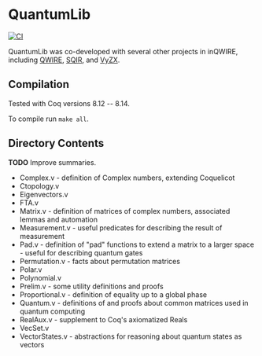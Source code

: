 # QuantumLib

[![CI](https://github.com/inQWIRE/QuantumLib/actions/workflows/coq-action.yml/badge.svg)](https://github.com/inQWIRE/QuantumLib/actions/workflows/coq-action.yml)

QuantumLib was co-developed with several other projects in inQWIRE, including [QWIRE](https://github.com/inQWIRE/QWIRE), [SQIR](https://github.com/inQWIRE/SQIR), and [VyZX](https://github.com/inQWIRE/VyZX).

## Compilation

Tested with Coq versions 8.12 -- 8.14.

To compile run `make all`.

## Directory Contents

**TODO** Improve summaries.
* Complex.v - definition of Complex numbers, extending Coquelicot
* Ctopology.v
* Eigenvectors.v
* FTA.v
* Matrix.v - definition of matrices of complex numbers, associated lemmas and automation
* Measurement.v - useful predicates for describing the result of measurement
* Pad.v - definition of "pad" functions to extend a matrix to a larger space - useful for describing quantum gates
* Permutation.v - facts about permutation matrices
* Polar.v
* Polynomial.v
* Prelim.v - some utility definitions and proofs
* Proportional.v - definition of equality up to a global phase
* Quantum.v - definitions of and proofs about common matrices used in quantum computing
* RealAux.v - supplement to Coq's axiomatized Reals
* VecSet.v
* VectorStates.v - abstractions for reasoning about quantum states as vectors
